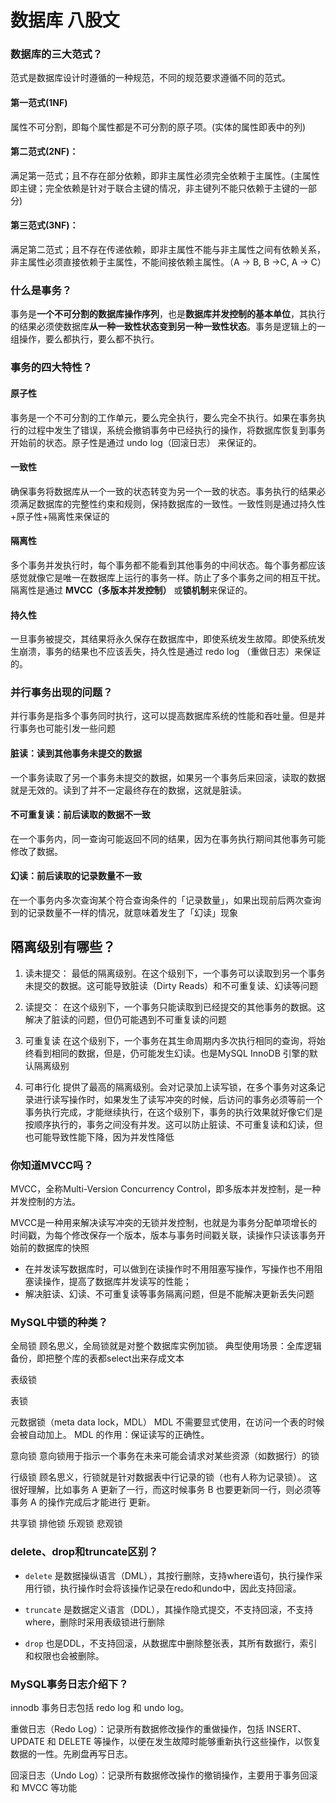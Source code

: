 # 数据库 八股文


### 数据库的三大范式？
范式是数据库设计时遵循的一种规范，不同的规范要求遵循不同的范式。

#### 第一范式(1NF)
属性不可分割，即每个属性都是不可分割的原子项。(实体的属性即表中的列)

#### 第二范式(2NF)：
满足第一范式；且不存在部分依赖，即非主属性必须完全依赖于主属性。(主属性即主键；完全依赖是针对于联合主键的情况，非主键列不能只依赖于主键的一部分)

#### 第三范式(3NF)：
满足第二范式；且不存在传递依赖，即非主属性不能与非主属性之间有依赖关系，非主属性必须直接依赖于主属性，不能间接依赖主属性。（A -> B, B ->C, A -> C）


### 什么是事务？
事务是**一个不可分割的数据库操作序列**，也是**数据库并发控制的基本单位**，其执行的结果必须使数据库**从一种一致性状态变到另一种一致性状态**。事务是逻辑上的一组操作，要么都执行，要么都不执行。


### 事务的四大特性？

#### 原⼦性
事务是⼀个不可分割的⼯作单元，要么完全执⾏，要么完全不执⾏。如果在事务执⾏的过程中发⽣了错误，系统会撤销事务中已经执⾏的操作，将数据库恢复到事务开始前的状态。原⼦性是通过 undo log（回滚⽇志） 来保证的。

####  ⼀致性
确保事务将数据库从⼀个⼀致的状态转变为另⼀个⼀致的状态。事务执⾏的结果必须满⾜数据库的完整性约束和规则，保持数据库的⼀致性。⼀致性则是通过持久性+原⼦性+隔离性来保证的

#### 隔离性
多个事务并发执⾏时，每个事务都不能看到其他事务的中间状态。每个事务都应该感觉就像它是唯⼀在数据库上运⾏的事务⼀样。防⽌了多个事务之间的相互⼲扰。隔离性是通过 **MVCC（多版本并发控制）** 或**锁机制**来保证的。

#### 持久性
⼀旦事务被提交，其结果将永久保存在数据库中，即使系统发⽣故障。即使系统发⽣崩溃，事务的结果也不应该丢失，持久性是通过 redo log （重做⽇志）来保证的。

### 并行事务出现的问题？
并⾏事务是指多个事务同时执⾏，这可以提⾼数据库系统的性能和吞吐量。但是并⾏事务也可能引发⼀些问题

#### 脏读：读到其他事务未提交的数据
⼀个事务读取了另⼀个事务未提交的数据，如果另⼀个事务后来回滚，读取的数据就是⽆效的。读到了并不⼀定最终存在的数据，这就是脏读。

#### 不可重复读：前后读取的数据不⼀致
在⼀个事务内，同⼀查询可能返回不同的结果，因为在事务执⾏期间其他事务可能修改了数据。

#### 幻读：前后读取的记录数量不⼀致
在⼀个事务内多次查询某个符合查询条件的「记录数量」，如果出现前后两次查询到的记录数量不⼀样的情况，就意味着发⽣了「幻读」现象

## 隔离级别有哪些？

1. 读未提交：
最低的隔离级别。在这个级别下，⼀个事务可以读取到另⼀个事务未提交的数据。这可能导致脏读（Dirty Reads）和不可重复读、幻读等问题

2. 读提交：
在这个级别下，⼀个事务只能读取到已经提交的其他事务的数据。这解决了脏读的问题，但仍可能遇到不可重复读的问题

3. 可重复读
在这个级别下，⼀个事务在其⽣命周期内多次执⾏相同的查询，将始终看到相同的数据，但是，仍可能发⽣幻读。也是MySQL InnoDB 引擎的默认隔离级别

4. 可串⾏化
提供了最⾼的隔离级别。会对记录加上读写锁，在多个事务对这条记录进⾏读写操作时，如果发⽣了读写冲突的时候，后访问的事务必须等前⼀个事务执⾏完成，才能继续执⾏，在这个级别下，事务的执⾏效果就好像它们是按顺序执⾏的，事务之间没有并发。这可以防⽌脏读、不可重复读和幻读，但也可能导致性能下降，因为并发性降低

### 你知道MVCC吗？

MVCC，全称Multi-Version Concurrency Control，即多版本并发控制，是一种并发控制的方法。

MVCC是一种用来解决读写冲突的无锁并发控制，也就是为事务分配单项增长的时间戳，为每个修改保存一个版本，版本与事务时间戳关联，读操作只读该事务开始前的数据库的快照

- 在并发读写数据库时，可以做到在读操作时不用阻塞写操作，写操作也不用阻塞读操作，提高了数据库并发读写的性能；
- 解决脏读、幻读、不可重复读等事务隔离问题，但是不能解决更新丢失问题

### MySQL中锁的种类？

全局锁
顾名思义，全局锁就是对整个数据库实例加锁。
典型使⽤场景：全库逻辑备份，即把整个库的表都select出来存成⽂本

表级锁

表锁

元数据锁（meta data lock，MDL）
MDL 不需要显式使⽤，在访问⼀个表的时候会被⾃动加上。
MDL 的作⽤：保证读写的正确性。

意向锁
意向锁⽤于指示⼀个事务在未来可能会请求对某些资源（如数据⾏）的锁

⾏级锁
顾名思义，⾏锁就是针对数据表中⾏记录的锁（也有⼈称为记录锁）。
这很好理解，⽐如事务 A 更新了⼀⾏，⽽这时候事务 B 也要更新同⼀⾏，则必须等事务 A 的操作完成后才能进⾏
更新。

共享锁
排他锁
乐观锁
悲观锁

### delete、drop和truncate区别？

- `delete` 是数据操纵语言（DML），其按行删除，支持where语句，执行操作采用行锁，执行操作时会将该操作记录在redo和undo中，因此支持回滚。

- `truncate` 是数据定义语言（DDL），其操作隐式提交，不支持回滚，不支持where，删除时采用表级锁进行删除

- `drop` 也是DDL，不支持回滚，从数据库中删除整张表，其所有数据行，索引和权限也会被删除。


### MySQL事务日志介绍下？

innodb 事务日志包括 redo log 和 undo log。

重做日志（Redo Log）：记录所有数据修改操作的重做操作，包括 INSERT、UPDATE 和 DELETE 等操作，以便在发生故障时能够重新执行这些操作，以恢复数据的一性。先刷盘再写日志。

回滚日志（Undo Log）：记录所有数据修改操作的撤销操作，主要用于事务回滚和 MVCC 等功能
